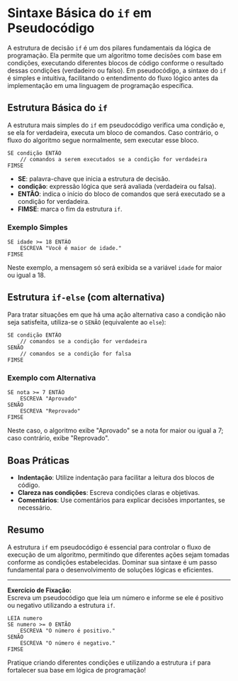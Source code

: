 # Sintaxe Básica do `if` em Pseudocódigo

A estrutura de decisão `if` é um dos pilares fundamentais da lógica de programação. Ela permite que um algoritmo tome decisões com base em condições, executando diferentes blocos de código conforme o resultado dessas condições (verdadeiro ou falso). Em pseudocódigo, a sintaxe do `if` é simples e intuitiva, facilitando o entendimento do fluxo lógico antes da implementação em uma linguagem de programação específica.

## Estrutura Básica do `if`

A estrutura mais simples do `if` em pseudocódigo verifica uma condição e, se ela for verdadeira, executa um bloco de comandos. Caso contrário, o fluxo do algoritmo segue normalmente, sem executar esse bloco.

```pseudocode
SE condição ENTÃO
    // comandos a serem executados se a condição for verdadeira
FIMSE
```

- **SE**: palavra-chave que inicia a estrutura de decisão.
- **condição**: expressão lógica que será avaliada (verdadeira ou falsa).
- **ENTÃO**: indica o início do bloco de comandos que será executado se a condição for verdadeira.
- **FIMSE**: marca o fim da estrutura `if`.

### Exemplo Simples

```pseudocode
SE idade >= 18 ENTÃO
    ESCREVA "Você é maior de idade."
FIMSE
```

Neste exemplo, a mensagem só será exibida se a variável `idade` for maior ou igual a 18.

## Estrutura `if-else` (com alternativa)

Para tratar situações em que há uma ação alternativa caso a condição não seja satisfeita, utiliza-se o `SENÃO` (equivalente ao `else`):

```pseudocode
SE condição ENTÃO
    // comandos se a condição for verdadeira
SENÃO
    // comandos se a condição for falsa
FIMSE
```

### Exemplo com Alternativa

```pseudocode
SE nota >= 7 ENTÃO
    ESCREVA "Aprovado"
SENÃO
    ESCREVA "Reprovado"
FIMSE
```

Neste caso, o algoritmo exibe "Aprovado" se a nota for maior ou igual a 7; caso contrário, exibe "Reprovado".

## Boas Práticas

- **Indentação**: Utilize indentação para facilitar a leitura dos blocos de código.
- **Clareza nas condições**: Escreva condições claras e objetivas.
- **Comentários**: Use comentários para explicar decisões importantes, se necessário.

## Resumo

A estrutura `if` em pseudocódigo é essencial para controlar o fluxo de execução de um algoritmo, permitindo que diferentes ações sejam tomadas conforme as condições estabelecidas. Dominar sua sintaxe é um passo fundamental para o desenvolvimento de soluções lógicas e eficientes.

---

**Exercício de Fixação:**  
Escreva um pseudocódigo que leia um número e informe se ele é positivo ou negativo utilizando a estrutura `if`.

```pseudocode
LEIA numero
SE numero >= 0 ENTÃO
    ESCREVA "O número é positivo."
SENÃO
    ESCREVA "O número é negativo."
FIMSE
```

Pratique criando diferentes condições e utilizando a estrutura `if` para fortalecer sua base em lógica de programação!